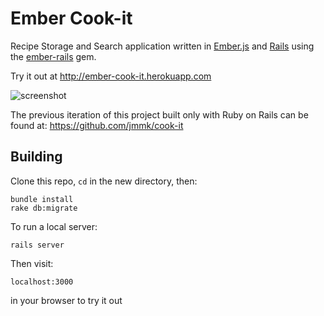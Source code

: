 # Ember Cook-it

Recipe Storage and Search application written in
[Ember.js](http://www.emberjs.com) and
[Rails](http://rubyonrails.org/) using the 
[ember-rails](https://github.com/emberjs/ember-rails) gem.

Try it out at http://ember-cook-it.herokuapp.com

![screenshot](http://i.imgur.com/ilp9XnD.png)

The previous iteration of this project built only with Ruby on Rails can be found at:
https://github.com/jmmk/cook-it

## Building

Clone this repo, `cd` in the new directory, then:

    bundle install
    rake db:migrate
 
To run a local server:

    rails server
    
Then visit:

    localhost:3000

in your browser to try it out
